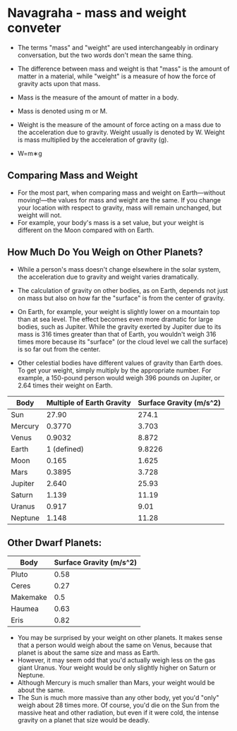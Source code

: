 # Navagraha - mass and weight conveter

- The terms "mass" and "weight" are used interchangeably in ordinary conversation, but the two words don't mean the same thing.
- The difference between mass and weight is that "mass" is the amount of matter in a material, while "weight" is a measure of how the force of gravity acts upon that mass.

- Mass is the measure of the amount of matter in a body.
- Mass is denoted using m or M.
- Weight is the measure of the amount of force acting on a mass due to the acceleration due to gravity. Weight usually is denoted by W. Weight is mass multiplied by the acceleration of gravity (g).
- W=m∗g


## Comparing Mass and Weight

- For the most part, when comparing mass and weight on Earth—without moving!—the values for mass and weight are the same. If you change your location with respect to gravity, mass will remain unchanged, but weight will not.
- For example, your body's mass is a set value, but your weight is different on the Moon compared with on Earth.


## How Much Do You Weigh on Other Planets?

- While a person's mass doesn't change elsewhere in the solar system, the acceleration due to gravity and weight varies dramatically.
- The calculation of gravity on other bodies, as on Earth, depends not just on mass but also on how far the "surface" is from the center of gravity.
- On Earth, for example, your weight is slightly lower on a mountain top than at sea level. The effect becomes even more dramatic for large bodies, such as Jupiter. While the gravity exerted by Jupiter due to its mass is 316 times greater than that of Earth, you wouldn't weigh 316 times more because its "surface" (or the cloud level we call the surface) is so far out from the center.

- Other celestial bodies have different values of gravity than Earth does. To get your weight, simply multiply by the appropriate number. For example, a 150-pound person would weigh 396 pounds on Jupiter, or 2.64 times their weight on Earth.

| **Body**      | **Multiple of Earth Gravity** | **Surface Gravity (m/s^2)** |
| ------------- | ----------------------------- | --------------------------- |
| Sun           | 27.90                         | 274.1                       |
| Mercury       | 0.3770                        | 3.703                       |
| Venus         | 0.9032                        | 8.872                       |
| Earth         | 1 (defined)                   | 9.8226                      |
| Moon          | 0.165                         | 1.625                       |
| Mars          | 0.3895                        | 3.728                       |
| Jupiter       | 2.640                         | 25.93                       |
| Saturn        | 1.139                         | 11.19                       |
| Uranus        | 0.917                         | 9.01                        |
| Neptune       | 1.148                         | 11.28                       |


## Other Dwarf Planets:

| **Body**      | **Surface Gravity (m/s^2)** |
| ------------- | --------------------------- |
| Pluto         | 0.58                        |
| Ceres         | 0.27                        |
| Makemake      | 0.5                         |
| Haumea        | 0.63                        |
| Eris          | 0.82                        |

- You may be surprised by your weight on other planets. It makes sense that a person would weigh about the same on Venus, because that planet is about the same size and mass as Earth.
- However, it may seem odd that you'd actually weigh less on the gas giant Uranus. Your weight would be only slightly higher on Saturn or Neptune.
- Although Mercury is much smaller than Mars, your weight would be about the same.
- The Sun is much more massive than any other body, yet you'd "only" weigh about 28 times more. Of course, you'd die on the Sun from the massive heat and other radiation, but even if it were cold, the intense gravity on a planet that size would be deadly.
